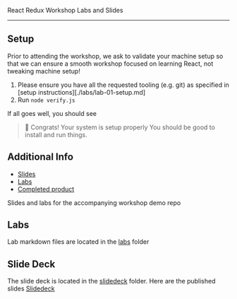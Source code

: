 React Redux Workshop Labs and Slides
___

## Setup

Prior to attending the workshop, we ask to validate your machine setup so that we can ensure a smooth workshop focused on learning React, not tweaking machine setup!

1. Please ensure you have all the requested tooling (e.g. git) as specified in [setup instructions][./labs/lab-01-setup.md]
1. Run `node verify.js`

If all goes well, you should see

> 🎉  Congrats! Your system is setup properly
> You should be good to install and run things.

## Additional Info

- [Slides][slides]
- [Labs][labs]
- [Completed product][completed]

Slides and labs for the accompanying workshop demo repo 

## Labs ##
Lab markdown files are located in the [labs](./labs) folder

## Slide Deck ##
The slide deck is located in the [slidedeck](./slidedeck) folder.  Here are the
published slides [Slidedeck](https://objectpartners.github.io/react-redux-workshop/)

[slides]: ./slidedeck
[labs]: ./labs
[completed]: https://github.com/objectpartners/react-redux-timesheet
